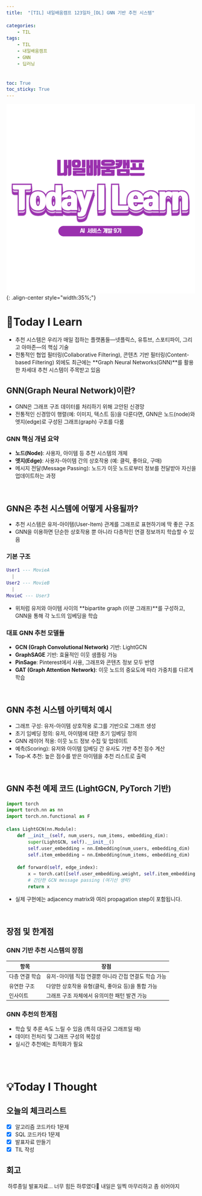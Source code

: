 ```yaml
---
title:  "[TIL] 내일배움캠프 123일차_[DL] GNN 기반 추천 시스템" 

categories: 
    - TIL
tags: 
    - TIL
    - 내일배움캠프
    - GNN
    - 딥러닝


toc: True
toc_sticky: True
---
```


![TIL](/assets/images/TIL2.png){: .align-center style="width:35%;"}

# 👀Today I Learn
- 추천 시스템은 우리가 매일 접하는 플랫폼들—넷플릭스, 유튜브, 스포티파이, 그리고 아마존—의 핵심 기술
- 전통적인 협업 필터링(Collaborative Filtering), 콘텐츠 기반 필터링(Content-based Filtering) 외에도 최근에는 **Graph Neural Networks(GNN)**를 활용한 차세대 추천 시스템이 주목받고 있음


## GNN(Graph Neural Network)이란?
- GNN은 그래프 구조 데이터를 처리하기 위해 고안된 신경망
- 전통적인 신경망이 행렬(예: 이미지, 텍스트 등)을 다룬다면, GNN은 노드(node)와 엣지(edge)로 구성된 그래프(graph) 구조를 다룸

### GNN 핵심 개념 요약
- **노드(Node)**: 사용자, 아이템 등 추천 시스템의 개체
- **엣지(Edge)**: 사용자-아이템 간의 상호작용 (예: 클릭, 좋아요, 구매)
- 메시지 전달(Message Passing): 노드가 이웃 노드로부터 정보를 전달받아 자신을 업데이트하는 과정

<br>

## GNN은 추천 시스템에 어떻게 사용될까?
- 추천 시스템은 유저-아이템(User-Item) 관계를 그래프로 표현하기에 딱 좋은 구조
- GNN을 이용하면 단순한 상호작용 뿐 아니라 다층적인 연결 정보까지 학습할 수 있음

### 기본 구조
```lua
User1 --- MovieA
  |
User2 --- MovieB
  |
MovieC --- User3
```

- 위처럼 유저와 아이템 사이의 **bipartite graph (이분 그래프)**를 구성하고, GNN을 통해 각 노드의 임베딩을 학습

### 대표 GNN 추천 모델들
- **GCN (Graph Convolutional Network)** 기반: LightGCN
- **GraphSAGE** 기반: 효율적인 이웃 샘플링 가능
- **PinSage**: Pinterest에서 사용, 그래프와 콘텐츠 정보 모두 반영
- **GAT (Graph Attention Network)**: 이웃 노드의 중요도에 따라 가중치를 다르게 학습

<br>

## GNN 추천 시스템 아키텍처 예시
- 그래프 구성: 유저-아이템 상호작용 로그를 기반으로 그래프 생성
- 초기 임베딩 정의: 유저, 아이템에 대한 초기 임베딩 정의
- GNN 레이어 적용: 이웃 노드 정보 수집 및 업데이트
- 예측(Scoring): 유저와 아이템 임베딩 간 유사도 기반 추천 점수 계산
- Top-K 추천: 높은 점수를 받은 아이템을 추천 리스트로 출력

<br>

## GNN 추천 예제 코드 (LightGCN, PyTorch 기반)
```python
import torch
import torch.nn as nn
import torch.nn.functional as F

class LightGCN(nn.Module):
    def __init__(self, num_users, num_items, embedding_dim):
        super(LightGCN, self).__init__()
        self.user_embedding = nn.Embedding(num_users, embedding_dim)
        self.item_embedding = nn.Embedding(num_items, embedding_dim)
    
    def forward(self, edge_index):
        x = torch.cat([self.user_embedding.weight, self.item_embedding.weight])
        # 간단한 GCN message passing (여기선 생략)
        return x
```

- 실제 구현에는 adjacency matrix와 여러 propagation step이 포함됩니다.

<br>

## 장점 및 한계점
### GNN 기반 추천 시스템의 장점
| 항목 | 장점 |
| ---- | ---- |
| 다층 연결 학습 | 유저-아이템 직접 연결뿐 아니라 간접 연결도 학습 가능 |
| 유연한 구조 | 다양한 상호작용 유형(클릭, 좋아요 등)을 통합 가능 |
| 인사이트 | 그래프 구조 자체에서 유의미한 패턴 발견 가능 |

### GNN 추천의 한계점
- 학습 및 추론 속도 느릴 수 있음 (특히 대규모 그래프일 때)
- 데이터 전처리 및 그래프 구성의 복잡성
- 실시간 추천에는 최적화가 필요


<br>
<br>

# 💡Today I Thought

## 오늘의 체크리스트
- [x] 알고리즘 코드카타 1문제
- [x] SQL 코드카타 1문제
- [x] 발표자료 만들기
- [x] TIL 작성

## 회고
&nbsp;하루종일 발표자료... 너무 힘든 하루였다🥺 내일은 일찍 마무리하고 좀 쉬어야지